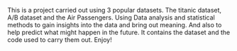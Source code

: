 This is a project carried out using 3 popular datasets. The titanic dataset, A/B dataset and the Air Passengers. Using Data analysis and statistical methods to gain insights into the data and bring out meaning.
And also to help predict what might happen in the future. It contains the dataset and the code used to carry them out. Enjoy!
